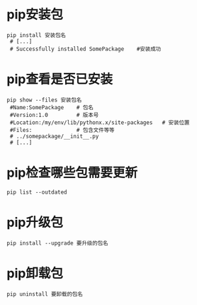 # pip安装包

```
pip install 安装包名
 # [...]
 # Successfully installed SomePackage    #安装成功
```
# pip查看是否已安装

```
pip show --files 安装包名
 #Name:SomePackage    # 包名
 #Version:1.0         # 版本号
 #Location:/my/env/lib/pythonx.x/site-packages   # 安装位置
 #Files:              # 包含文件等等
 # ../somepackage/__init__.py
 # [...]
```

# pip检查哪些包需要更新
```
pip list --outdated
```
# pip升级包

```
pip install --upgrade 要升级的包名
```
# pip卸载包

```
pip uninstall 要卸载的包名
```